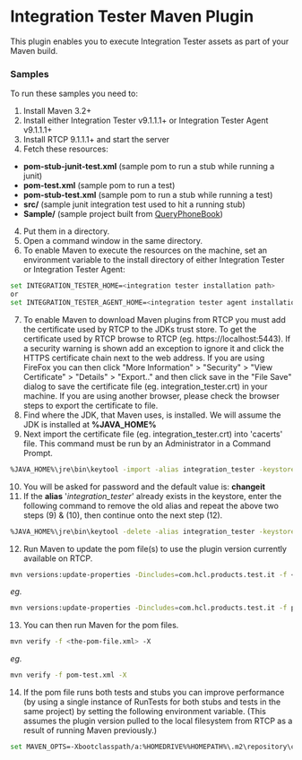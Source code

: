 # Integration Tester Maven Plugin
This plugin enables you to execute Integration Tester assets as part of your Maven build.
### Samples
To run these samples you need to:
1. Install Maven 3.2+
2. Install either Integration Tester v9.1.1.1+ or Integration Tester Agent v9.1.1.1+
3. Install RTCP 9.1.1.1+ and start the server
4. Fetch these resources:
* __pom-stub-junit-test.xml__ (sample pom to run a stub while running a junit)
* __pom-test.xml__ (sample pom to run a test)
* __pom-stub-test.xml__ (sample pom to run a stub while running a test)
* __src/__ (sample junit integration test used to hit a running stub)
* __Sample/__  (sample project built from [QueryPhoneBook](https://developer.ibm.com/testing/docs/starter-editions/ibm-rational-integration-tester-starter-edition/rit-se-article-1-creating-and-running-a-test/))
4. Put them in a directory.
5. Open a command window in the same directory.
6. To enable Maven to execute the resources on the machine, set an environment variable to the install directory of either Integration Tester or Integration Tester Agent:
```sh
set INTEGRATION_TESTER_HOME=<integration tester installation path>
or
set INTEGRATION_TESTER_AGENT_HOME=<integration tester agent installation path>
```
7. To enable Maven to download Maven plugins from RTCP you must add the certificate used by RTCP to the JDKs trust store. To get the certificate used by RTCP browse to RTCP (eg. https://localhost:5443). If a security warning is shown add an exception to ignore it and click the HTTPS certificate chain next to the web address. If you are using FireFox you can then click "More Information" > "Security" > "View Certificate" > "Details" > "Export.." and then click save in the "File Save" dialog to save the certificate file (eg. integration_tester.crt) in your machine. If you are using another browser, please check the browser steps to export the certificate to file.
8. Find where the JDK, that Maven uses, is installed. We will assume the JDK is installed at __%JAVA_HOME%__
9. Next import the certificate file (eg. integration_tester.crt) into 'cacerts' file. This command must be run by an Administrator in a Command Prompt.
```sh
%JAVA_HOME%\jre\bin\keytool -import -alias integration_tester -keystore %JAVA_HOME%\jre\lib\security\cacert -file integration_tester.crt
```
10. You will be asked for password and the default value is: __changeit__
11. If the __alias__ '_integration_tester_' already exists in the keystore, enter the following command to remove the old alias and repeat the above two steps (9) & (10), then continue onto the next step (12).
```sh
%JAVA_HOME%\jre\bin\keytool -delete -alias integration_tester -keystore %JAVA_HOME%\jre\lib\security\cacert
```
12. Run Maven to update the pom file(s) to use the plugin version currently available on RTCP.
```sh
mvn versions:update-properties -Dincludes=com.hcl.products.test.it -f <POM_FILE>
```
_eg._
```sh
mvn versions:update-properties -Dincludes=com.hcl.products.test.it -f pom-test.xml
```
13. You can then run Maven for the pom files.
```sh
mvn verify -f <the-pom-file.xml> -X
```
_eg._
```sh
mvn verify -f pom-test.xml -X
```
14. If the pom file runs both tests and stubs you can improve performance (by using a single instance of RunTests for both stubs and tests in the same project) by setting the following environment variable. (This assumes the plugin version pulled to the local filesystem from RTCP as a result of running Maven previously.)
```sh
set MAVEN_OPTS=-Xbootclasspath/a:%HOMEDRIVE%%HOMEPATH%\.m2\repository\com\hcl\products\test\it\it-comms\1.911.1\it-comms-1.911.1.jar
```
